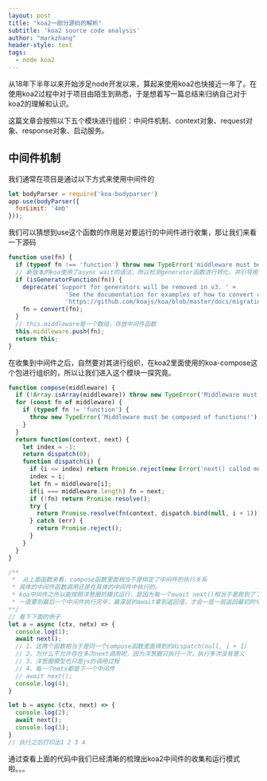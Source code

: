 ```yaml
---
layout: post
title: "koa2一部分源码的解析"
subtitle: 'koa2 source code analysis'
author: "markzhang"
header-style: text
tags:
  - node koa2
---
```


从18年下半年以来开始涉足node开发以来，算起来使用koa2也快接近一年了。在使用koa2过程中对于项目由陌生到熟悉，于是想着写一篇总结来归纳自己对于koa2的理解和认识。 

这篇文章会按照以下五个模块进行组织：中间件机制、context对象、request对象、response对象、启动服务。

## 中间件机制
我们通常在项目是通过以下方式来使用中间件的
```javascript
let bodyParser = require('koa-bodyparser')
app.use(bodyParser({
  forLimit: '4mb'
}));
```
我们可以猜想到use这个函数的作用是对要运行的中间件进行收集，那让我们来看一下源码
```javascript
function use(fn) {
  if (typeof fn !== 'function') throw new TypeError('middleware must be a function!');
  // 新版本的koa使用了async wait的语法，所以检测generator函数进行转化，并引导用户使用新的语法
  if (isGeneratorFunction(fn)) {
    deprecate('Support for generators will be removed in v3. ' +
                'See the documentation for examples of how to convert old middleware ' +
                'https://github.com/koajs/koa/blob/master/docs/migration.md');
    fn = convert(fn);
  }
  // this.middleware是一个数组，存放中间件函数
  this.middleware.push(fn);
  return this;
}
```
在收集到中间件之后，自然要对其进行组织，在koa2里面使用的koa-compose这个包进行组织的，所以让我们进入这个模块一探究竟。
```javascript
function compose(middleware) {
  if (!Array.isArray(middleware)) throw new TypeError('Middleware must be an array!');
  for (const fn of middleware) {
    if (typeof fn != 'function') {
      throw new TypeError('Middleware must be composed of functions!');
    }
  }
  return function(context, next) {
    let index = -1;
    return dispatch(0);
    function dispatch(i) {
      if (i <= index) return Promise.reject(new Error('next() called multiple times'));
      index = i;
      let fn = middleware[i];
      if(i === middleware.length) fn = next;
      if (!fn) return Promise.resolve();
      try {
        return Promise.resolve(fn(context, dispatch.bind(null, i + 1)));
      } catch (err) {
        return Promise.reject();
      }
    }
  }
}

/**
 *  从上面函数来看，compose函数里面相当于是绑定了中间件的执行关系
 * 具体的中间件函数调用还是在具体的中间件中执行的。
 * koa中间件之所以能按照洋葱圈的模式运行，是因为每一个await next()相当于是跑到了下一个中间件去执行代码，
 * 一直要到最后一个中间件执行完毕，最深层的await拿到返回值，才会一层一层返回最初的中间件，有点类似于递归。
**/
// 看下下面的例子
let a = async (ctx, netx) => {
  console.log(1);
  await next();
  // 1、这两个函数相当于是同一个compose函数里面得到的dispatch(null, i + 1)
  // 2、为什么不允许存在多次next调用呢，因为洋葱圈只执行一次，执行多次没有意义
  // 3、洋葱圈模型也只是js的调用过程
  // 4、每一个netx都是下一个中间件
  // await next();
  console.log(4);
}

let b = async (ctx, next) => {
  console.log(2);
  await next();
  console.log(3);
}
// 执行之后打印出1 2 3 4
```
通过查看上面的代码中我们已经清晰的梳理出koa2中间件的收集和运行模式啦。。。